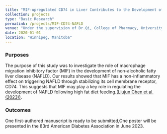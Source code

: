 ```yaml
---
title: "MIF-upregulated CD74 in Liver Contributes to the Development of NAFLD"
collection: projects
type: "Basic Research"
permalink: /projects/MIF-CD74-NAFLD
venue: "Under the supervision of Dr.Qi, College of Pharmacy, University of Manitoba"
date: 2020-01-01
location: "Winnipeg, Manitoba"
---
```


### Purposes ###
The purpose of this study was to investigate the role of macrophage migration inhibitory factor (MIF) in the development of non-alcoholic fatty liver disease (NAFLD). Our results showed that MIF has a non-inflammatory effect on triggering NAFLD through stabilizing its cell membrane receptor, CD74. This suggests that MIF may play a key role in regulating the development of NAFLD following high fat diet feeding.[(Liujun Chen et al. (2023))](https://diabetesjournals.org/diabetes/article/72/Supplement_1/1598-P/150089/1598-P-MIF-upregulated-CD74-in-Liver-Contributes?searchresult=1).

### Outcomes ###
One first-authored manuscript is ready to be submitted,One poster will be presented in the 83rd American Diabetes Association in June 2023.

